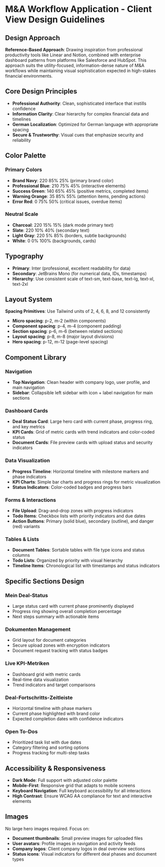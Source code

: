 # M&A Workflow Application - Client View Design Guidelines

## Design Approach
**Reference-Based Approach**: Drawing inspiration from professional productivity tools like Linear and Notion, combined with enterprise dashboard patterns from platforms like Salesforce and HubSpot. This approach suits the utility-focused, information-dense nature of M&A workflows while maintaining visual sophistication expected in high-stakes financial environments.

## Core Design Principles
- **Professional Authority**: Clean, sophisticated interface that instills confidence
- **Information Clarity**: Clear hierarchy for complex financial data and timelines
- **German Localization**: Optimized for German language with appropriate spacing
- **Secure & Trustworthy**: Visual cues that emphasize security and reliability

## Color Palette

### Primary Colors
- **Brand Navy**: 220 85% 25% (primary brand color)
- **Professional Blue**: 210 75% 45% (interactive elements)
- **Success Green**: 140 65% 45% (positive metrics, completed items)
- **Warning Orange**: 35 85% 55% (attention items, pending actions)
- **Error Red**: 0 75% 50% (critical issues, overdue items)

### Neutral Scale
- **Charcoal**: 220 15% 15% (dark mode primary text)
- **Slate**: 220 10% 40% (secondary text)
- **Light Gray**: 220 5% 85% (borders, subtle backgrounds)
- **White**: 0 0% 100% (backgrounds, cards)

## Typography
- **Primary**: Inter (professional, excellent readability for data)
- **Secondary**: JetBrains Mono (for numerical data, IDs, timestamps)
- **Hierarchy**: Use consistent scale of text-sm, text-base, text-lg, text-xl, text-2xl

## Layout System
**Spacing Primitives**: Use Tailwind units of 2, 4, 6, 8, and 12 consistently
- **Micro spacing**: p-2, m-2 (within components)
- **Component spacing**: p-4, m-4 (component padding)
- **Section spacing**: p-6, m-6 (between related sections)
- **Layout spacing**: p-8, m-8 (major layout divisions)
- **Hero spacing**: p-12, m-12 (page-level spacing)

## Component Library

### Navigation
- **Top Navigation**: Clean header with company logo, user profile, and main navigation
- **Sidebar**: Collapsible left sidebar with icon + label navigation for main sections

### Dashboard Cards
- **Deal Status Card**: Large hero card with current phase, progress ring, and key metrics
- **KPI Cards**: Grid of metric cards with trend indicators and color-coded status
- **Document Cards**: File preview cards with upload status and security indicators

### Data Visualization
- **Progress Timeline**: Horizontal timeline with milestone markers and phase indicators
- **KPI Charts**: Simple bar charts and progress rings for metric visualization
- **Status Indicators**: Color-coded badges and progress bars

### Forms & Interactions
- **File Upload**: Drag-and-drop zones with progress indicators
- **Todo Items**: Checkbox lists with priority indicators and due dates
- **Action Buttons**: Primary (solid blue), secondary (outline), and danger (red) variants

### Tables & Lists
- **Document Tables**: Sortable tables with file type icons and status columns
- **Todo Lists**: Organized by priority with visual hierarchy
- **Timeline Items**: Chronological list with timestamps and status indicators

## Specific Sections Design

### Mein Deal-Status
- Large status card with current phase prominently displayed
- Progress ring showing overall completion percentage
- Next steps summary with actionable items

### Dokumenten Management
- Grid layout for document categories
- Secure upload zones with encryption indicators
- Document request tracking with status badges

### Live KPI-Metriken
- Dashboard grid with metric cards
- Real-time data visualization
- Trend indicators and target comparisons

### Deal-Fortschritts-Zeitleiste
- Horizontal timeline with phase markers
- Current phase highlighted with brand color
- Expected completion dates with confidence indicators

### Open To-Dos
- Prioritized task list with due dates
- Category filtering and sorting options
- Progress tracking for multi-step tasks

## Accessibility & Responsiveness
- **Dark Mode**: Full support with adjusted color palette
- **Mobile-First**: Responsive grid that adapts to mobile screens
- **Keyboard Navigation**: Full keyboard accessibility for all interactions
- **High Contrast**: Ensure WCAG AA compliance for text and interactive elements

## Images
No large hero images required. Focus on:
- **Document thumbnails**: Small preview images for uploaded files
- **User avatars**: Profile images in navigation and activity feeds
- **Company logos**: Client company logos in deal overview sections
- **Status icons**: Visual indicators for different deal phases and document types